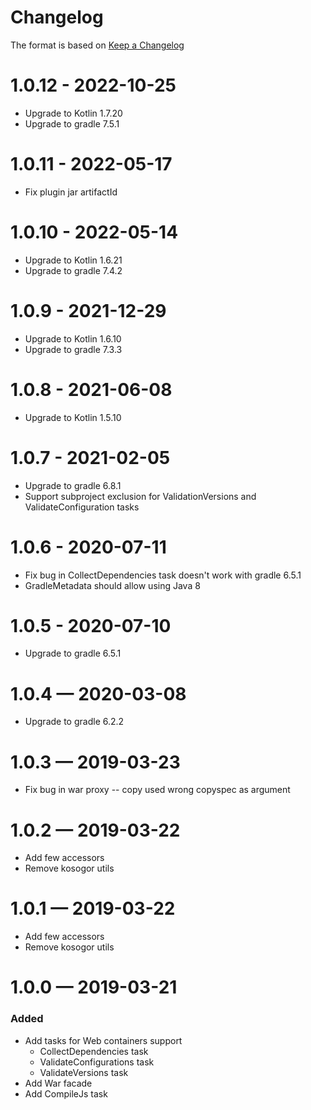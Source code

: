 # Changelog
The format is based on [Keep a Changelog](https://keepachangelog.com/en/1.0.0/)

# 1.0.12 - 2022-10-25
* Upgrade to Kotlin 1.7.20
* Upgrade to gradle 7.5.1

# 1.0.11 - 2022-05-17
* Fix plugin jar artifactId

# 1.0.10 - 2022-05-14
* Upgrade to Kotlin 1.6.21
* Upgrade to gradle 7.4.2

# 1.0.9 - 2021-12-29
* Upgrade to Kotlin 1.6.10
* Upgrade to gradle 7.3.3

# 1.0.8 - 2021-06-08
* Upgrade to Kotlin 1.5.10

# 1.0.7 - 2021-02-05
* Upgrade to gradle 6.8.1
* Support subproject exclusion for ValidationVersions and ValidateConfiguration tasks

# 1.0.6 - 2020-07-11
* Fix bug in CollectDependencies task doesn't work with gradle 6.5.1
* GradleMetadata should allow using Java 8 

# 1.0.5 - 2020-07-10
* Upgrade to gradle 6.5.1

# 1.0.4 — 2020-03-08
* Upgrade to gradle 6.2.2

# 1.0.3 — 2019-03-23
* Fix bug in war proxy -- copy used wrong copyspec as argument

# 1.0.2 — 2019-03-22
* Add few accessors
* Remove kosogor utils

# 1.0.1 — 2019-03-22
* Add few accessors
* Remove kosogor utils

# 1.0.0 — 2019-03-21
### Added
* Add tasks for Web containers support
    * CollectDependencies task
    * ValidateConfigurations task
    * ValidateVersions task
* Add War facade
* Add CompileJs task
